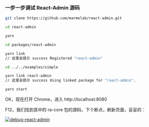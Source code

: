### 一步一步调试 React-Admin 源码

```sh
git clone https://github.com/marmelab/react-admin.git

cd react-admin

yarn

cd packages/react-admin

yarn link
// 这里会提示 success Registered "react-admin"

cd ../../examples/simple

yarn link react-admin
// 这里会提示 success Using linked package for "react-admin".

yarn start

```

OK，现在打开 Chrome，进入 http://localhost:8080

F12，我们找到其中的 ra-core 包的源码，下个断点，刷新页面，妥妥的：

[![debug-react-admin](//cdn-b-east.streamable.com/image/3evkg.jpg?token=YWJW2dLndBmoXqUuZq0sTQ&expires=1536160645)](https://streamable.com/s/3evkg/tzvjqb)